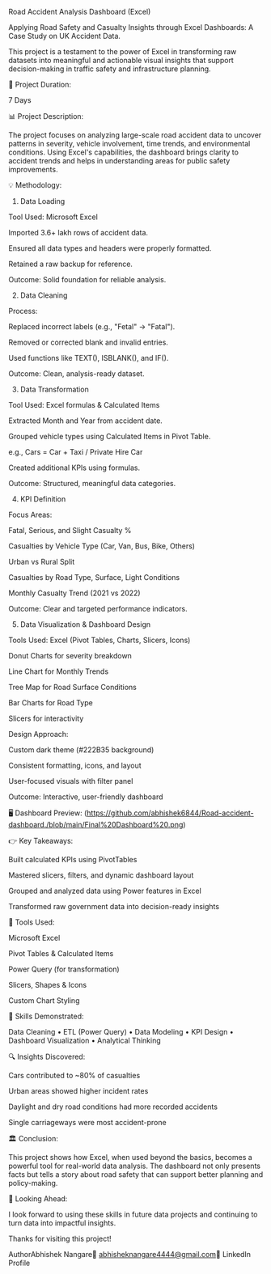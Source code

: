 Road Accident Analysis Dashboard (Excel)

Applying Road Safety and Casualty Insights through Excel Dashboards: A Case Study on UK Accident Data.

This project is a testament to the power of Excel in transforming raw datasets into meaningful and actionable visual insights that support decision-making in traffic safety and infrastructure planning.

📅 Project Duration:

7 Days

📊 Project Description:

The project focuses on analyzing large-scale road accident data to uncover patterns in severity, vehicle involvement, time trends, and environmental conditions. Using Excel's capabilities, the dashboard brings clarity to accident trends and helps in understanding areas for public safety improvements.

💡 Methodology:

1. Data Loading

Tool Used: Microsoft Excel

Imported 3.6+ lakh rows of accident data.

Ensured all data types and headers were properly formatted.

Retained a raw backup for reference.

Outcome: Solid foundation for reliable analysis.

2. Data Cleaning

Process:

Replaced incorrect labels (e.g., "Fetal" → "Fatal").

Removed or corrected blank and invalid entries.

Used functions like TEXT(), ISBLANK(), and IF().

Outcome: Clean, analysis-ready dataset.

3. Data Transformation

Tool Used: Excel formulas & Calculated Items

Extracted Month and Year from accident date.

Grouped vehicle types using Calculated Items in Pivot Table.

e.g., Cars = Car + Taxi / Private Hire Car

Created additional KPIs using formulas.

Outcome: Structured, meaningful data categories.

4. KPI Definition

Focus Areas:

Fatal, Serious, and Slight Casualty %

Casualties by Vehicle Type (Car, Van, Bus, Bike, Others)

Urban vs Rural Split

Casualties by Road Type, Surface, Light Conditions

Monthly Casualty Trend (2021 vs 2022)

Outcome: Clear and targeted performance indicators.

5. Data Visualization & Dashboard Design

Tools Used: Excel (Pivot Tables, Charts, Slicers, Icons)

Donut Charts for severity breakdown

Line Chart for Monthly Trends

Tree Map for Road Surface Conditions

Bar Charts for Road Type

Slicers for interactivity

Design Approach:

Custom dark theme (#222B35 background)

Consistent formatting, icons, and layout

User-focused visuals with filter panel

Outcome: Interactive, user-friendly dashboard

🖥️ Dashboard Preview: (https://github.com/abhishek6844/Road-accident-dashboard./blob/main/Final%20Dashboard%20.png)

👉 Key Takeaways:

Built calculated KPIs using PivotTables

Mastered slicers, filters, and dynamic dashboard layout

Grouped and analyzed data using Power features in Excel

Transformed raw government data into decision-ready insights

🔧 Tools Used:

Microsoft Excel

Pivot Tables & Calculated Items

Power Query (for transformation)

Slicers, Shapes & Icons

Custom Chart Styling

🌟 Skills Demonstrated:

Data Cleaning • ETL (Power Query) • Data Modeling • KPI Design • Dashboard Visualization • Analytical Thinking

🔍 Insights Discovered:

Cars contributed to ~80% of casualties

Urban areas showed higher incident rates

Daylight and dry road conditions had more recorded accidents

Single carriageways were most accident-prone

🏛️ Conclusion:

This project shows how Excel, when used beyond the basics, becomes a powerful tool for real-world data analysis. The dashboard not only presents facts but tells a story about road safety that can support better planning and policy-making.

🚀 Looking Ahead:

I look forward to using these skills in future data projects and continuing to turn data into impactful insights.

Thanks for visiting this project!

AuthorAbhishek Nangare📧 abhisheknangare4444@gmail.com🔗 LinkedIn Profile
